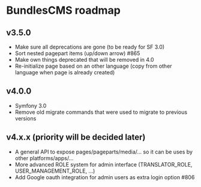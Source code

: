 # BundlesCMS roadmap

## v3.5.0
* Make sure all deprecations are gone (to be ready for SF 3.0)
* Sort nested pagepart items (up/down arrow) #865
* Make own things deprecated that will be removed in 4.0
* Re-initialize page based on an other language (copy from other language when page is already created)

## v4.0.0
* Symfony 3.0
* Remove old migrate commands that were used to migrate to previous versions

## v4.x.x (priority will be decided later)
* A general API to expose pages/pageparts/media/... so it can be uses by other platforms/apps/...
* More advanced ROLE system for admin interface (TRANSLATOR_ROLE, USER_MANAGEMENT_ROLE, ...)
* Add Google oauth integration for admin users as extra login option #806

